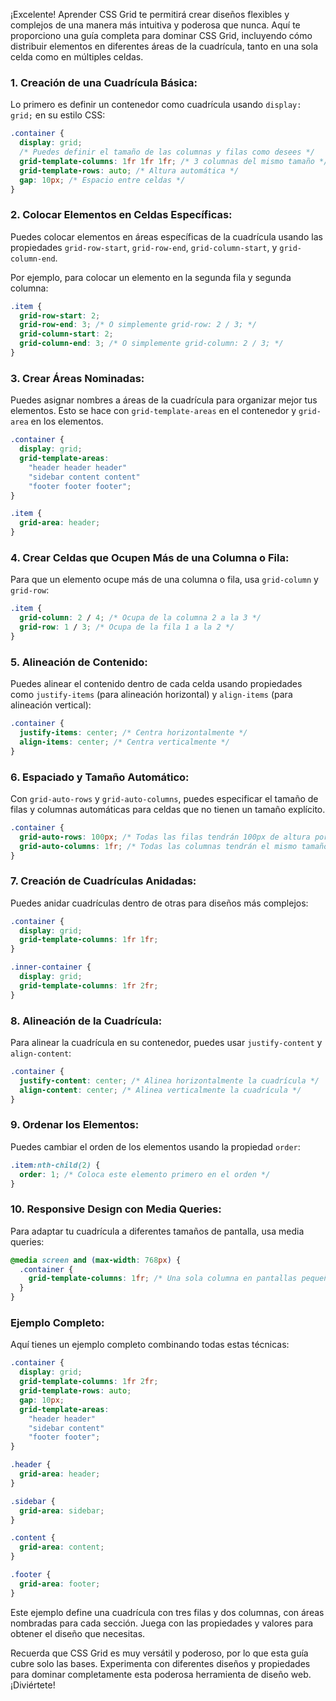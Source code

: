 ¡Excelente! Aprender CSS Grid te permitirá crear diseños flexibles y complejos de una manera más intuitiva y poderosa que nunca. Aquí te proporciono una guía completa para dominar CSS Grid, incluyendo cómo distribuir elementos en diferentes áreas de la cuadrícula, tanto en una sola celda como en múltiples celdas.

### 1. Creación de una Cuadrícula Básica:

Lo primero es definir un contenedor como cuadrícula usando `display: grid;` en su estilo CSS:

```css
.container {
  display: grid;
  /* Puedes definir el tamaño de las columnas y filas como desees */
  grid-template-columns: 1fr 1fr 1fr; /* 3 columnas del mismo tamaño */
  grid-template-rows: auto; /* Altura automática */
  gap: 10px; /* Espacio entre celdas */
}
```

### 2. Colocar Elementos en Celdas Específicas:

Puedes colocar elementos en áreas específicas de la cuadrícula usando las propiedades `grid-row-start`, `grid-row-end`, `grid-column-start`, y `grid-column-end`.

Por ejemplo, para colocar un elemento en la segunda fila y segunda columna:

```css
.item {
  grid-row-start: 2;
  grid-row-end: 3; /* O simplemente grid-row: 2 / 3; */
  grid-column-start: 2;
  grid-column-end: 3; /* O simplemente grid-column: 2 / 3; */
}
```

### 3. Crear Áreas Nominadas:

Puedes asignar nombres a áreas de la cuadrícula para organizar mejor tus elementos. Esto se hace con `grid-template-areas` en el contenedor y `grid-area` en los elementos.

```css
.container {
  display: grid;
  grid-template-areas:
    "header header header"
    "sidebar content content"
    "footer footer footer";
}

.item {
  grid-area: header;
}
```

### 4. Crear Celdas que Ocupen Más de una Columna o Fila:

Para que un elemento ocupe más de una columna o fila, usa `grid-column` y `grid-row`:

```css
.item {
  grid-column: 2 / 4; /* Ocupa de la columna 2 a la 3 */
  grid-row: 1 / 3; /* Ocupa de la fila 1 a la 2 */
}
```

### 5. Alineación de Contenido:

Puedes alinear el contenido dentro de cada celda usando propiedades como `justify-items` (para alineación horizontal) y `align-items` (para alineación vertical):

```css
.container {
  justify-items: center; /* Centra horizontalmente */
  align-items: center; /* Centra verticalmente */
}
```

### 6. Espaciado y Tamaño Automático:

Con `grid-auto-rows` y `grid-auto-columns`, puedes especificar el tamaño de filas y columnas automáticas para celdas que no tienen un tamaño explícito.

```css
.container {
  grid-auto-rows: 100px; /* Todas las filas tendrán 100px de altura por defecto */
  grid-auto-columns: 1fr; /* Todas las columnas tendrán el mismo tamaño */
}
```

### 7. Creación de Cuadrículas Anidadas:

Puedes anidar cuadrículas dentro de otras para diseños más complejos:

```css
.container {
  display: grid;
  grid-template-columns: 1fr 1fr;
}

.inner-container {
  display: grid;
  grid-template-columns: 1fr 2fr;
}
```

### 8. Alineación de la Cuadrícula:

Para alinear la cuadrícula en su contenedor, puedes usar `justify-content` y `align-content`:

```css
.container {
  justify-content: center; /* Alinea horizontalmente la cuadrícula */
  align-content: center; /* Alinea verticalmente la cuadrícula */
}
```

### 9. Ordenar los Elementos:

Puedes cambiar el orden de los elementos usando la propiedad `order`:

```css
.item:nth-child(2) {
  order: 1; /* Coloca este elemento primero en el orden */
}
```

### 10. Responsive Design con Media Queries:

Para adaptar tu cuadrícula a diferentes tamaños de pantalla, usa media queries:

```css
@media screen and (max-width: 768px) {
  .container {
    grid-template-columns: 1fr; /* Una sola columna en pantallas pequeñas */
  }
}
```

### Ejemplo Completo:

Aquí tienes un ejemplo completo combinando todas estas técnicas:

```css
.container {
  display: grid;
  grid-template-columns: 1fr 2fr;
  grid-template-rows: auto;
  gap: 10px;
  grid-template-areas:
    "header header"
    "sidebar content"
    "footer footer";
}

.header {
  grid-area: header;
}

.sidebar {
  grid-area: sidebar;
}

.content {
  grid-area: content;
}

.footer {
  grid-area: footer;
}
```

Este ejemplo define una cuadrícula con tres filas y dos columnas, con áreas nombradas para cada sección. Juega con las propiedades y valores para obtener el diseño que necesitas.

Recuerda que CSS Grid es muy versátil y poderoso, por lo que esta guía cubre solo las bases. Experimenta con diferentes diseños y propiedades para dominar completamente esta poderosa herramienta de diseño web. ¡Diviértete!